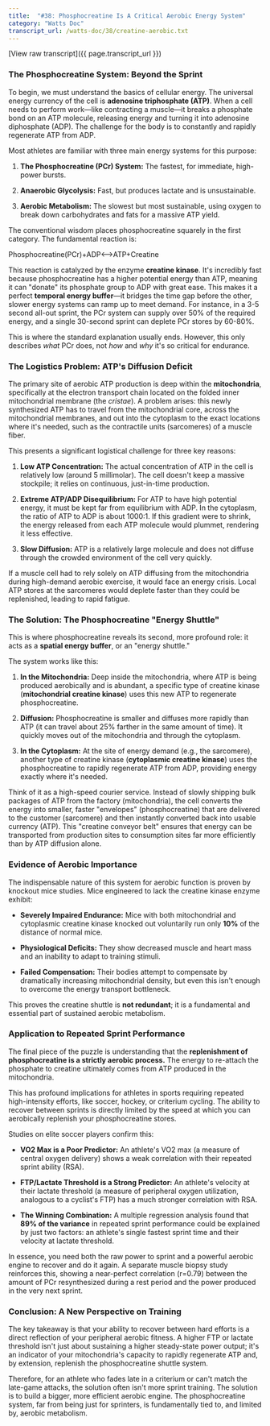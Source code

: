 ```yaml
---
title:  "#38: Phosphocreatine Is A Critical Aerobic Energy System"
category: "Watts Doc"
transcript_url: /watts-doc/38/creatine-aerobic.txt
---
```


[View raw transcript]({{ page.transcript_url }})

### The Phosphocreatine System: Beyond the Sprint

To begin, we must understand the basics of cellular energy. The universal energy currency of the cell is **adenosine triphosphate (ATP)**. When a cell needs to perform work—like contracting a muscle—it breaks a phosphate bond on an ATP molecule, releasing energy and turning it into adenosine diphosphate (ADP). The challenge for the body is to constantly and rapidly regenerate ATP from ADP.

Most athletes are familiar with three main energy systems for this purpose:

1.  **The Phosphocreatine (PCr) System:** The fastest, for immediate, high-power bursts.
    
2.  **Anaerobic Glycolysis:** Fast, but produces lactate and is unsustainable.
    
3.  **Aerobic Metabolism:** The slowest but most sustainable, using oxygen to break down carbohydrates and fats for a massive ATP yield.
    

The conventional wisdom places phosphocreatine squarely in the first category. The fundamental reaction is:

Phosphocreatine(PCr)+ADP⟷ATP+Creatine  

This reaction is catalyzed by the enzyme **creatine kinase**. It's incredibly fast because phosphocreatine has a higher potential energy than ATP, meaning it can "donate" its phosphate group to ADP with great ease. This makes it a perfect **temporal energy buffer**—it bridges the time gap before the other, slower energy systems can ramp up to meet demand. For instance, in a 3-5 second all-out sprint, the PCr system can supply over 50% of the required energy, and a single 30-second sprint can deplete PCr stores by 60-80%.

This is where the standard explanation usually ends. However, this only describes _what_ PCr does, not _how_ and _why_ it's so critical for endurance.

### The Logistics Problem: ATP's Diffusion Deficit

The primary site of aerobic ATP production is deep within the **mitochondria**, specifically at the electron transport chain located on the folded inner mitochondrial membrane (the _cristae_). A problem arises: this newly synthesized ATP has to travel from the mitochondrial core, across the mitochondrial membranes, and out into the cytoplasm to the exact locations where it's needed, such as the contractile units (sarcomeres) of a muscle fiber.

This presents a significant logistical challenge for three key reasons:

1.  **Low ATP Concentration:** The actual concentration of ATP in the cell is relatively low (around 5 millimolar). The cell doesn't keep a massive stockpile; it relies on continuous, just-in-time production.
    
2.  **Extreme ATP/ADP Disequilibrium:** For ATP to have high potential energy, it must be kept far from equilibrium with ADP. In the cytoplasm, the ratio of ATP to ADP is about 1000:1. If this gradient were to shrink, the energy released from each ATP molecule would plummet, rendering it less effective.
    
3.  **Slow Diffusion:** ATP is a relatively large molecule and does not diffuse through the crowded environment of the cell very quickly.
    

If a muscle cell had to rely solely on ATP diffusing from the mitochondria during high-demand aerobic exercise, it would face an energy crisis. Local ATP stores at the sarcomeres would deplete faster than they could be replenished, leading to rapid fatigue.

### The Solution: The Phosphocreatine "Energy Shuttle"

This is where phosphocreatine reveals its second, more profound role: it acts as a **spatial energy buffer**, or an "energy shuttle."

The system works like this:

1.  **In the Mitochondria:** Deep inside the mitochondria, where ATP is being produced aerobically and is abundant, a specific type of creatine kinase (**mitochondrial creatine kinase**) uses this new ATP to regenerate phosphocreatine.
    
2.  **Diffusion:** Phosphocreatine is smaller and diffuses more rapidly than ATP (it can travel about 25% farther in the same amount of time). It quickly moves out of the mitochondria and through the cytoplasm.
    
3.  **In the Cytoplasm:** At the site of energy demand (e.g., the sarcomere), another type of creatine kinase (**cytoplasmic creatine kinase**) uses the phosphocreatine to rapidly regenerate ATP from ADP, providing energy exactly where it's needed.
    

Think of it as a high-speed courier service. Instead of slowly shipping bulk packages of ATP from the factory (mitochondria), the cell converts the energy into smaller, faster "envelopes" (phosphocreatine) that are delivered to the customer (sarcomere) and then instantly converted back into usable currency (ATP). This "creatine conveyor belt" ensures that energy can be transported from production sites to consumption sites far more efficiently than by ATP diffusion alone.

### Evidence of Aerobic Importance

The indispensable nature of this system for aerobic function is proven by knockout mice studies. Mice engineered to lack the creatine kinase enzyme exhibit:

-   **Severely Impaired Endurance:** Mice with both mitochondrial and cytoplasmic creatine kinase knocked out voluntarily run only **10%** of the distance of normal mice.
    
-   **Physiological Deficits:** They show decreased muscle and heart mass and an inability to adapt to training stimuli.
    
-   **Failed Compensation:** Their bodies attempt to compensate by dramatically increasing mitochondrial density, but even this isn't enough to overcome the energy transport bottleneck.
    

This proves the creatine shuttle is **not redundant**; it is a fundamental and essential part of sustained aerobic metabolism.

### Application to Repeated Sprint Performance

The final piece of the puzzle is understanding that the **replenishment of phosphocreatine is a strictly aerobic process.** The energy to re-attach the phosphate to creatine ultimately comes from ATP produced in the mitochondria.

This has profound implications for athletes in sports requiring repeated high-intensity efforts, like soccer, hockey, or criterium cycling. The ability to recover between sprints is directly limited by the speed at which you can aerobically replenish your phosphocreatine stores.

Studies on elite soccer players confirm this:

-   **VO2 Max is a Poor Predictor:** An athlete's VO2 max (a measure of central oxygen delivery) shows a weak correlation with their repeated sprint ability (RSA).
    
-   **FTP/Lactate Threshold is a Strong Predictor:** An athlete's velocity at their lactate threshold (a measure of peripheral oxygen utilization, analogous to a cyclist's FTP) has a much stronger correlation with RSA.
    
-   **The Winning Combination:** A multiple regression analysis found that **89% of the variance** in repeated sprint performance could be explained by just two factors: an athlete's single fastest sprint time and their velocity at lactate threshold.
    

In essence, you need both the raw power to sprint and a powerful aerobic engine to recover and do it again. A separate muscle biopsy study reinforces this, showing a near-perfect correlation (r=0.79) between the amount of PCr resynthesized during a rest period and the power produced in the very next sprint.

### Conclusion: A New Perspective on Training

The key takeaway is that your ability to recover between hard efforts is a direct reflection of your peripheral aerobic fitness. A higher FTP or lactate threshold isn't just about sustaining a higher steady-state power output; it's an indicator of your mitochondria's capacity to rapidly regenerate ATP and, by extension, replenish the phosphocreatine shuttle system.

Therefore, for an athlete who fades late in a criterium or can't match the late-game attacks, the solution often isn't more sprint training. The solution is to build a bigger, more efficient aerobic engine. The phosphocreatine system, far from being just for sprinters, is fundamentally tied to, and limited by, aerobic metabolism.